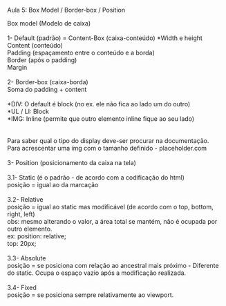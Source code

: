 Aula 5: Box Model / Border-box / Position

Box model (Modelo de caixa) <br>
<br>
1- Default (padrão) = Content-Box (caixa-conteúdo) *Width e height<br>
Content (conteúdo)<br>
Padding (espaçamento entre o conteúdo e a borda)<br>
Border (após o padding)<br>
Margin<br>
<br>
2- Border-box (caixa-borda) <br>
Soma do padding + content<br>
<br>
*DIV: O default é block (no ex. ele não fica ao lado um do outro)<br>
*UL / LI: Block<br>
*IMG: Inline (permite que outro elemento inline fique ao seu lado)<br>
<br>
<br>
Para saber qual o tipo do display deve-ser procurar na documentação.<br>
Para acrescentar uma img com o tamanho definido - placeholder.com<br>
<br>
3- Position (posicionamento da caixa na tela)<br>
<br>
3.1- Static (é o padrão - de acordo com a codificação do html)<br>
posição = igual ao da marcação<br>
<br>
3.2- Relative<br>
posição = igual ao static mas modificável (de acordo com o top, bottom, right, left) <br>
obs: mesmo alterando o valor, a área total se mantém, não é ocupada por outro elemento.<br>
ex:  position: relative;<br>
       top: 20px;<br>
<br>
3.3- Absolute<br>
posição = se posiciona com relação ao ancestral mais próximo - Diferente do static. Ocupa o espaço vazio após a modificação realizada.<br>
<br>
3.4- Fixed<br>
posição = se posiciona sempre relativamente ao viewport.<br>
